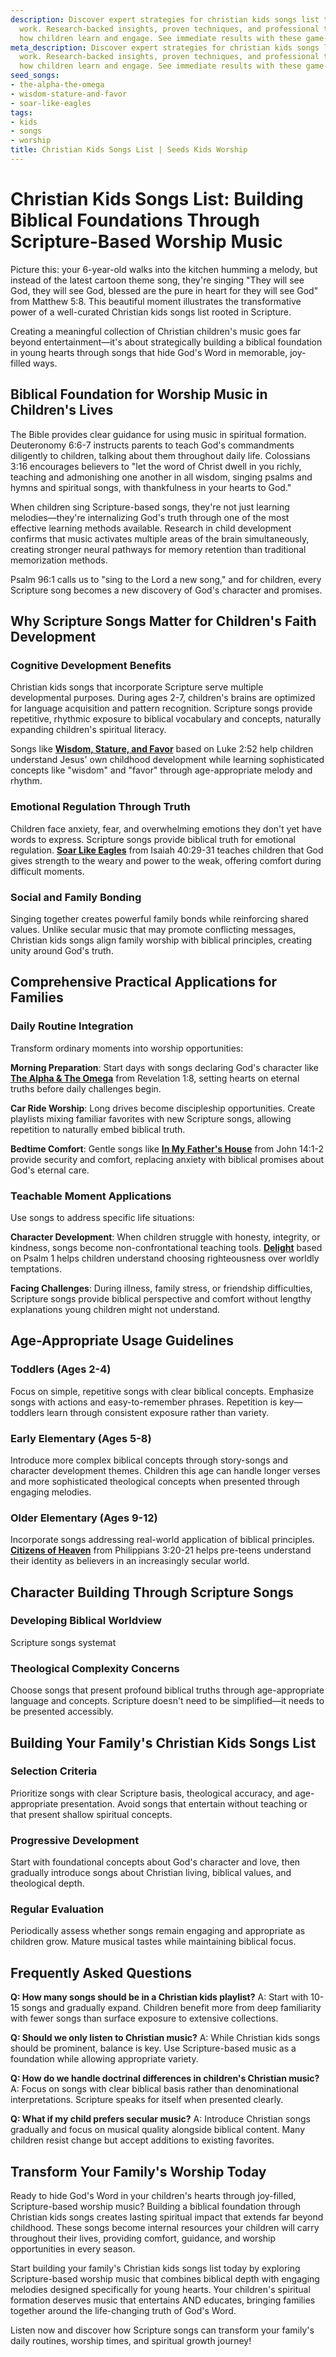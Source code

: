 ```yaml
---
description: Discover expert strategies for christian kids songs list that actually
  work. Research-backed insights, proven techniques, and professional tips that transform
  how children learn and engage. See immediate results with these game-changing methods!
meta_description: Discover expert strategies for christian kids songs list that actually
  work. Research-backed insights, proven techniques, and professional tips that transform
  how children learn and engage. See immediate results with these game-changing methods!
seed_songs:
- the-alpha-the-omega
- wisdom-stature-and-favor
- soar-like-eagles
tags:
- kids
- songs
- worship
title: Christian Kids Songs List | Seeds Kids Worship
---
```

# Christian Kids Songs List: Building Biblical Foundations Through Scripture-Based Worship Music

Picture this: your 6-year-old walks into the kitchen humming a melody, but instead of the latest cartoon theme song, they're singing "They will see God, they will see God, blessed are the pure in heart for they will see God" from Matthew 5:8. This beautiful moment illustrates the transformative power of a well-curated Christian kids songs list rooted in Scripture.

Creating a meaningful collection of Christian children's music goes far beyond entertainment—it's about strategically building a biblical foundation in young hearts through songs that hide God's Word in memorable, joy-filled ways.

## Biblical Foundation for Worship Music in Children's Lives

The Bible provides clear guidance for using music in spiritual formation. Deuteronomy 6:6-7 instructs parents to teach God's commandments diligently to children, talking about them throughout daily life. Colossians 3:16 encourages believers to "let the word of Christ dwell in you richly, teaching and admonishing one another in all wisdom, singing psalms and hymns and spiritual songs, with thankfulness in your hearts to God."

When children sing Scripture-based songs, they're not just learning melodies—they're internalizing God's truth through one of the most effective learning methods available. Research in child development confirms that music activates multiple areas of the brain simultaneously, creating stronger neural pathways for memory retention than traditional memorization methods.

Psalm 96:1 calls us to "sing to the Lord a new song," and for children, every Scripture song becomes a new discovery of God's character and promises.

## Why Scripture Songs Matter for Children's Faith Development

### Cognitive Development Benefits
Christian kids songs that incorporate Scripture serve multiple developmental purposes. During ages 2-7, children's brains are optimized for language acquisition and pattern recognition. Scripture songs provide repetitive, rhythmic exposure to biblical vocabulary and concepts, naturally expanding children's spiritual literacy.

Songs like **[Wisdom, Stature, and Favor](https://seedskidsworship.com/product/wisdom-stature-and-favor-luke-252-2/)** based on Luke 2:52 help children understand Jesus' own childhood development while learning sophisticated concepts like "wisdom" and "favor" through age-appropriate melody and rhythm.

### Emotional Regulation Through Truth
Children face anxiety, fear, and overwhelming emotions they don't yet have words to express. Scripture songs provide biblical truth for emotional regulation. **[Soar Like Eagles](https://seedskidsworship.com/product/soar-like-eagles-isaiah-4029-31-2/)** from Isaiah 40:29-31 teaches children that God gives strength to the weary and power to the weak, offering comfort during difficult moments.

### Social and Family Bonding
Singing together creates powerful family bonds while reinforcing shared values. Unlike secular music that may promote conflicting messages, Christian kids songs align family worship with biblical principles, creating unity around God's truth.

## Comprehensive Practical Applications for Families

### Daily Routine Integration
Transform ordinary moments into worship opportunities:

**Morning Preparation**: Start days with songs declaring God's character like **[The Alpha & The Omega](https://seedskidsworship.com/product/the-alpha-the-omega-revelation-18-2/)** from Revelation 1:8, setting hearts on eternal truths before daily challenges begin.

**Car Ride Worship**: Long drives become discipleship opportunities. Create playlists mixing familiar favorites with new Scripture songs, allowing repetition to naturally embed biblical truth.

**Bedtime Comfort**: Gentle songs like **[In My Father's House](https://seedskidsworship.com/product/in-my-fathers-house-john-141-2/)** from John 14:1-2 provide security and comfort, replacing anxiety with biblical promises about God's eternal care.

### Teachable Moment Applications
Use songs to address specific life situations:

**Character Development**: When children struggle with honesty, integrity, or kindness, songs become non-confrontational teaching tools. **[Delight](https://seedskidsworship.com/product/seeds-of-character-vol-6/)** based on Psalm 1 helps children understand choosing righteousness over worldly temptations.

**Facing Challenges**: During illness, family stress, or friendship difficulties, Scripture songs provide biblical perspective and comfort without lengthy explanations young children might not understand.

## Age-Appropriate Usage Guidelines

### Toddlers (Ages 2-4)
Focus on simple, repetitive songs with clear biblical concepts. Emphasize songs with actions and easy-to-remember phrases. Repetition is key—toddlers learn through consistent exposure rather than variety.

### Early Elementary (Ages 5-8)
Introduce more complex biblical concepts through story-songs and character development themes. Children this age can handle longer verses and more sophisticated theological concepts when presented through engaging melodies.

### Older Elementary (Ages 9-12)
Incorporate songs addressing real-world application of biblical principles. **[Citizens of Heaven](https://seedskidsworship.com/product/power/)** from Philippians 3:20-21 helps pre-teens understand their identity as believers in an increasingly secular world.

## Character Building Through Scripture Songs

### Developing Biblical Worldview
Scripture songs systemat

### Theological Complexity Concerns
Choose songs that present profound biblical truths through age-appropriate language and concepts. Scripture doesn't need to be simplified—it needs to be presented accessibly.

## Building Your Family's Christian Kids Songs List

### Selection Criteria
Prioritize songs with clear Scripture basis, theological accuracy, and age-appropriate presentation. Avoid songs that entertain without teaching or that present shallow spiritual concepts.

### Progressive Development
Start with foundational concepts about God's character and love, then gradually introduce songs about Christian living, biblical values, and theological depth.

### Regular Evaluation
Periodically assess whether songs remain engaging and appropriate as children grow. Mature musical tastes while maintaining biblical focus.

## Frequently Asked Questions

**Q: How many songs should be in a Christian kids playlist?**
A: Start with 10-15 songs and gradually expand. Children benefit more from deep familiarity with fewer songs than surface exposure to extensive collections.

**Q: Should we only listen to Christian music?**
A: While Christian kids songs should be prominent, balance is key. Use Scripture-based music as a foundation while allowing appropriate variety.

**Q: How do we handle doctrinal differences in children's Christian music?**
A: Focus on songs with clear biblical basis rather than denominational interpretations. Scripture speaks for itself when presented clearly.

**Q: What if my child prefers secular music?**
A: Introduce Christian songs gradually and focus on musical quality alongside biblical content. Many children resist change but accept additions to existing favorites.

## Transform Your Family's Worship Today

Ready to hide God's Word in your children's hearts through joy-filled, Scripture-based worship music? Building a biblical foundation through Christian kids songs creates lasting spiritual impact that extends far beyond childhood. These songs become internal resources your children will carry throughout their lives, providing comfort, guidance, and worship opportunities in every season.

Start building your family's Christian kids songs list today by exploring Scripture-based worship music that combines biblical depth with engaging melodies designed specifically for young hearts. Your children's spiritual formation deserves music that entertains AND educates, bringing families together around the life-changing truth of God's Word.

Listen now and discover how Scripture songs can transform your family's daily routines, worship times, and spiritual growth journey!

<script type="application/ld+json">
{
  "@context": "https://schema.org",
  "@type": "Article",
  "headline": "Christian Kids Songs List",
  "author": {
    "@type": "Organization",
    "name": "Seeds Kids Worship"
  },
  "publisher": {
    "@type": "Organization",
    "name": "Seeds Kids Worship",
    "logo": {
      "@type": "ImageObject",
      "url": "https://seedskidsworship.com/logo.png"
    }
  },
  "datePublished": "2025-09-04T09:35:42.908328",
  "dateModified": "2025-09-04T09:35:42.908356",
  "description": "Discover expert strategies for christian kids songs list that actually work. Research-backed insights, proven techniques, and professional tips that transform h",
  "mainEntityOfPage": {
    "@type": "WebPage",
    "@id": "https://seedskidsworship.com/activities/christian-kids-songs-list/"
  }
}
</script>

<script type="application/ld+json">
{
  "@context": "https://schema.org",
  "@type": "Product",
  "name": "The Alpha & The Omega",
  "description": "Majestic song declaring God as the Alpha and Omega from Revelation 1:8",
  "url": "https://seedskidsworship.com/product/the-alpha-the-omega-revelation-18-2/",
  "brand": {
    "@type": "Brand",
    "name": "Seeds Kids Worship"
  },
  "category": "Children's Christian Music",
  "album": "Jesus"
}
</script>

<script type="application/ld+json">
{
  "@context": "https://schema.org",
  "@type": "Product",
  "name": "Wisdom, Stature, and Favor",
  "description": "A scripture song about Jesus growing in wisdom and stature as a child",
  "url": "https://seedskidsworship.com/product/wisdom-stature-and-favor-luke-252-2/",
  "brand": {
    "@type": "Brand",
    "name": "Seeds Kids Worship"
  },
  "category": "Children's Christian Music",
  "album": "Sing God's Word"
}
</script>

<script type="application/ld+json">
{
  "@context": "https://schema.org",
  "@type": "Product",
  "name": "Soar Like Eagles",
  "description": "Encouraging song about finding strength in God to soar like eagles from Isaiah 40:29-31",
  "url": "https://seedskidsworship.com/product/soar-like-eagles-isaiah-4029-31-2/

